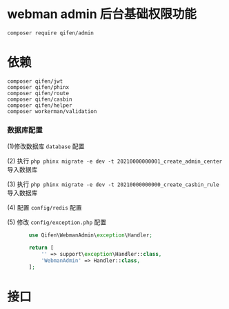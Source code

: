 # webman admin 后台基础权限功能
``` 
composer require qifen/admin
```
# 依赖
```
composer qifen/jwt
composer qifen/phinx
composer qifen/route
composer qifen/casbin
composer qifen/helper
composer workerman/validation
```
### 数据库配置

 (1)修改数据库 `database` 配置

 (2) 执行 `php phinx migrate -e dev -t 20210000000001_create_admin_center` 导入数据库

 (3) 执行 `php phinx migrate -e dev -t 20210000000000_create_casbin_rule` 导入数据库

 (4) 配置 `config/redis` 配置

 (5) 修改 `config/exception.php` 配置   
 ```php
        use Qifen\WebmanAdmin\exception\Handler;

        return [
            '' => support\exception\Handler::class,
            'WebmanAdmin' => Handler::class,
        ];
```

# 接口

```php

```